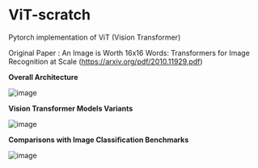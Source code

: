 # ViT-scratch
Pytorch implementation of ViT (Vision Transformer)

Original Paper : An Image is Worth 16x16 Words: Transformers for Image Recognition at Scale (https://arxiv.org/pdf/2010.11929.pdf)


**Overall Architecture**

![image](https://user-images.githubusercontent.com/69974410/185327677-c2378e98-395a-4e1a-a2d7-6615bebf8218.png)



**Vision Transformer Models Variants**

![image](https://user-images.githubusercontent.com/69974410/185328203-52e36baa-d1a9-4eab-b18d-f92987a71215.png)



**Comparisons with Image Classification Benchmarks**

![image](https://user-images.githubusercontent.com/69974410/185328457-434f53f4-99f5-4161-9fa7-a2945f54faf8.png)


